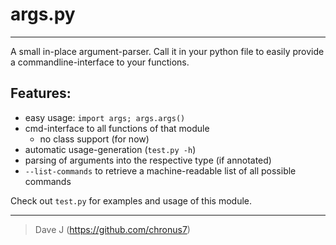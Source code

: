 # args.py

----

A small in-place argument-parser. Call it in your python file to easily provide
a commandline-interface to your functions.

## Features:

- easy usage: `import args; args.args()`
- cmd-interface to all functions of that module
    - no class support (for now)
- automatic usage-generation (`test.py -h`)
- parsing of arguments into the respective type (if annotated)
- `--list-commands` to retrieve a machine-readable list of all possible commands

Check out `test.py` for examples and usage of this module.

----

> Dave J (https://github.com/chronus7)

<!--
vim: ft=markdown:tw=80
-->
